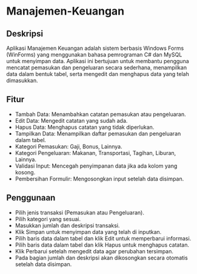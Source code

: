 # Manajemen-Keuangan

## Deskripsi  
Aplikasi Manajemen Keuangan adalah sistem berbasis Windows Forms (WinForms) yang menggunakan bahasa pemrograman C# dan MySQL untuk menyimpan data. Aplikasi ini bertujuan untuk membantu pengguna mencatat pemasukan dan pengeluaran secara sederhana, menampilkan data dalam bentuk tabel, serta mengedit dan menghapus data yang telah dimasukkan. 

## Fitur
- Tambah Data: Menambahkan catatan pemasukan atau pengeluaran.
- Edit Data: Mengedit catatan yang sudah ada.
- Hapus Data: Menghapus catatan yang tidak diperlukan.
- Tampilkan Data: Menampilkan daftar pemasukan dan pengeluaran dalam tabel.
- Kategori Pemasukan: Gaji, Bonus, Lainnya.
- Kategori Pengeluaran: Makanan, Transportasi, Tagihan, Liburan, Lainnya.
- Validasi Input: Mencegah penyimpanan data jika ada kolom yang kosong.
- Pembersihan Formulir: Mengosongkan input setelah data disimpan.

## Penggunaan
- Pilih jenis transaksi (Pemasukan atau Pengeluaran).
- Pilih kategori yang sesuai.
- Masukkan jumlah dan deskripsi transaksi.
- Klik Simpan untuk menyimpan data yang telah di inputkan.
- Pilih baris data dalam tabel dan klik Edit untuk memperbarui informasi.
- Pilih baris data dalam tabel dan klik Hapus untuk menghapus catatan.
- Klik Perbarui setelah mengedit data agar perubahan tersimpan.
- Pada bagian jumlah dan deskripsi akan dikosongkan secara otomatis setelah data disimpan.
